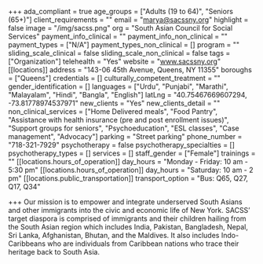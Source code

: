 +++
ada_compliant = true
age_groups = ["Adults (19 to 64)", "Seniors (65+)"]
client_requirements = ""
email = "marya@sacssny.org"
highlight = false
image = "/img/sacss.png"
org = "South Asian Council for Social Services"
payment_info_clinical = ""
payment_info_non_clinical = ""
payment_types = ["N/A"]
payment_types_non_clinical = []
program = ""
sliding_scale_clinical = false
sliding_scale_non_clinical = false
tags = ["Organization"]
telehealth = "Yes"
website = "www.sacssny.org"
[[locations]]
address = "143-06 45th Avenue, Queens, NY 11355"
boroughs = ["Queens"]
credentials = []
culturally_competent_treatment = ""
gender_identification = []
languages = ["Urdu", "Punjabi", "Marathi", "Malayalam", "Hindi", "Bangla", "English"]
latLng = "40.75467669607294, -73.81778974537971"
new_clients = "Yes"
new_clients_detail = ""
non_clinical_services = ["Home Delivered meals", "Food Pantry", "Assistance with health insurance (pre and post enrollment issues)", "Support groups for seniors", "Psychoeducation", "ESL classes", "Case management", "Advocacy"]
parking = "Street parking"
phone_number = "718-321-7929"
psychotherapy = false
psychotherapy_specialties = []
psychotherapy_types = []
services = []
staff_gender = ["Female"]
trainings = ""
[[locations.hours_of_operation]]
day_hours = "Monday - Friday: 10 am - 5:30 pm"
[[locations.hours_of_operation]]
day_hours = "Saturday: 10 am - 2 pm"
[[locations.public_transportation]]
transport_option = "Bus: Q65, Q27, Q17, Q34"

+++
Our mission is to empower and integrate underserved South Asians and other immigrants into the civic and economic life of New York. SACSS’ target diaspora is comprised of immigrants and their children hailing from the South Asian region which includes India, Pakistan, Bangladesh, Nepal, Sri Lanka, Afghanistan, Bhutan, and the Maldives. It also includes Indo-Caribbeans who are individuals from Caribbean nations who trace their heritage back to South Asia.